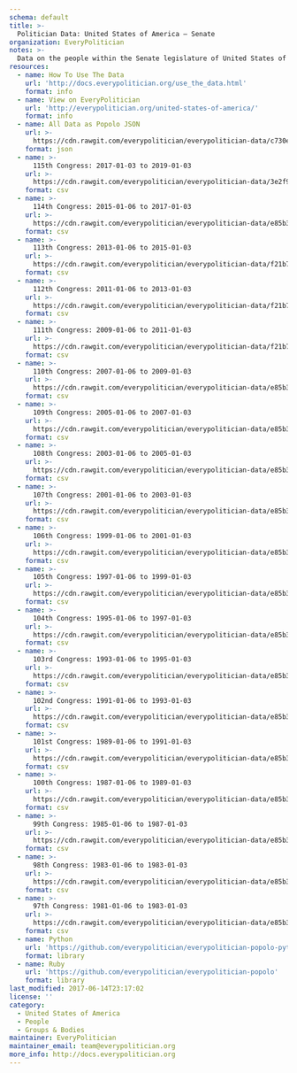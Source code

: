 ```yaml
---
schema: default
title: >-
  Politician Data: United States of America — Senate
organization: EveryPolitician
notes: >-
  Data on the people within the Senate legislature of United States of America.
resources:
  - name: How To Use The Data
    url: 'http://docs.everypolitician.org/use_the_data.html'
    format: info
  - name: View on EveryPolitician
    url: 'http://everypolitician.org/united-states-of-america/'
    format: info
  - name: All Data as Popolo JSON
    url: >-
      https://cdn.rawgit.com/everypolitician/everypolitician-data/c730e3e9e13443bfa4cc1071c9f857b545053ad7/data/United_States_of_America/Senate/ep-popolo-v1.0.json
    format: json
  - name: >-
      115th Congress: 2017-01-03 to 2019-01-03
    url: >-
      https://cdn.rawgit.com/everypolitician/everypolitician-data/3e2f9d17fa6d512b3a3ede7d6bdc2aad7ae762bc/data/United_States_of_America/Senate/term-115.csv
    format: csv
  - name: >-
      114th Congress: 2015-01-06 to 2017-01-03
    url: >-
      https://cdn.rawgit.com/everypolitician/everypolitician-data/e85b3bb48e94b4849c725a327ef84f45a24bc437/data/United_States_of_America/Senate/term-114.csv
    format: csv
  - name: >-
      113th Congress: 2013-01-06 to 2015-01-03
    url: >-
      https://cdn.rawgit.com/everypolitician/everypolitician-data/f21b7234d8f613f6831c3082bf1b5240ee449619/data/United_States_of_America/Senate/term-113.csv
    format: csv
  - name: >-
      112th Congress: 2011-01-06 to 2013-01-03
    url: >-
      https://cdn.rawgit.com/everypolitician/everypolitician-data/f21b7234d8f613f6831c3082bf1b5240ee449619/data/United_States_of_America/Senate/term-112.csv
    format: csv
  - name: >-
      111th Congress: 2009-01-06 to 2011-01-03
    url: >-
      https://cdn.rawgit.com/everypolitician/everypolitician-data/f21b7234d8f613f6831c3082bf1b5240ee449619/data/United_States_of_America/Senate/term-111.csv
    format: csv
  - name: >-
      110th Congress: 2007-01-06 to 2009-01-03
    url: >-
      https://cdn.rawgit.com/everypolitician/everypolitician-data/e85b3bb48e94b4849c725a327ef84f45a24bc437/data/United_States_of_America/Senate/term-110.csv
    format: csv
  - name: >-
      109th Congress: 2005-01-06 to 2007-01-03
    url: >-
      https://cdn.rawgit.com/everypolitician/everypolitician-data/e85b3bb48e94b4849c725a327ef84f45a24bc437/data/United_States_of_America/Senate/term-109.csv
    format: csv
  - name: >-
      108th Congress: 2003-01-06 to 2005-01-03
    url: >-
      https://cdn.rawgit.com/everypolitician/everypolitician-data/e85b3bb48e94b4849c725a327ef84f45a24bc437/data/United_States_of_America/Senate/term-108.csv
    format: csv
  - name: >-
      107th Congress: 2001-01-06 to 2003-01-03
    url: >-
      https://cdn.rawgit.com/everypolitician/everypolitician-data/e85b3bb48e94b4849c725a327ef84f45a24bc437/data/United_States_of_America/Senate/term-107.csv
    format: csv
  - name: >-
      106th Congress: 1999-01-06 to 2001-01-03
    url: >-
      https://cdn.rawgit.com/everypolitician/everypolitician-data/e85b3bb48e94b4849c725a327ef84f45a24bc437/data/United_States_of_America/Senate/term-106.csv
    format: csv
  - name: >-
      105th Congress: 1997-01-06 to 1999-01-03
    url: >-
      https://cdn.rawgit.com/everypolitician/everypolitician-data/e85b3bb48e94b4849c725a327ef84f45a24bc437/data/United_States_of_America/Senate/term-105.csv
    format: csv
  - name: >-
      104th Congress: 1995-01-06 to 1997-01-03
    url: >-
      https://cdn.rawgit.com/everypolitician/everypolitician-data/e85b3bb48e94b4849c725a327ef84f45a24bc437/data/United_States_of_America/Senate/term-104.csv
    format: csv
  - name: >-
      103rd Congress: 1993-01-06 to 1995-01-03
    url: >-
      https://cdn.rawgit.com/everypolitician/everypolitician-data/e85b3bb48e94b4849c725a327ef84f45a24bc437/data/United_States_of_America/Senate/term-103.csv
    format: csv
  - name: >-
      102nd Congress: 1991-01-06 to 1993-01-03
    url: >-
      https://cdn.rawgit.com/everypolitician/everypolitician-data/e85b3bb48e94b4849c725a327ef84f45a24bc437/data/United_States_of_America/Senate/term-102.csv
    format: csv
  - name: >-
      101st Congress: 1989-01-06 to 1991-01-03
    url: >-
      https://cdn.rawgit.com/everypolitician/everypolitician-data/e85b3bb48e94b4849c725a327ef84f45a24bc437/data/United_States_of_America/Senate/term-101.csv
    format: csv
  - name: >-
      100th Congress: 1987-01-06 to 1989-01-03
    url: >-
      https://cdn.rawgit.com/everypolitician/everypolitician-data/e85b3bb48e94b4849c725a327ef84f45a24bc437/data/United_States_of_America/Senate/term-100.csv
    format: csv
  - name: >-
      99th Congress: 1985-01-06 to 1987-01-03
    url: >-
      https://cdn.rawgit.com/everypolitician/everypolitician-data/e85b3bb48e94b4849c725a327ef84f45a24bc437/data/United_States_of_America/Senate/term-99.csv
    format: csv
  - name: >-
      98th Congress: 1983-01-06 to 1983-01-03
    url: >-
      https://cdn.rawgit.com/everypolitician/everypolitician-data/e85b3bb48e94b4849c725a327ef84f45a24bc437/data/United_States_of_America/Senate/term-98.csv
    format: csv
  - name: >-
      97th Congress: 1981-01-06 to 1983-01-03
    url: >-
      https://cdn.rawgit.com/everypolitician/everypolitician-data/e85b3bb48e94b4849c725a327ef84f45a24bc437/data/United_States_of_America/Senate/term-97.csv
    format: csv
  - name: Python
    url: 'https://github.com/everypolitician/everypolitician-popolo-python'
    format: library
  - name: Ruby
    url: 'https://github.com/everypolitician/everypolitician-popolo'
    format: library
last_modified: 2017-06-14T23:17:02
license: ''
category:
  - United States of America
  - People
  - Groups & Bodies
maintainer: EveryPolitician
maintainer_email: team@everypolitician.org
more_info: http://docs.everypolitician.org
---
```


